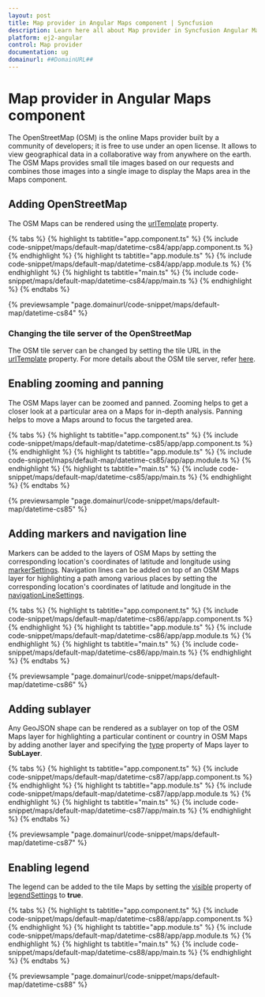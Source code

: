 ```yaml
---
layout: post
title: Map provider in Angular Maps component | Syncfusion
description: Learn here all about Map provider in Syncfusion Angular Maps component of Syncfusion Essential JS 2 and more.
platform: ej2-angular
control: Map provider 
documentation: ug
domainurl: ##DomainURL##
---
```


# Map provider in Angular Maps component

The OpenStreetMap (OSM) is the online Maps provider built by a community of developers; it is free to use under an open license. It allows to view geographical data in a collaborative way from anywhere on the earth. The OSM Maps provides small tile images based on our requests and combines those images into a single image to display the Maps area in the Maps component.

## Adding OpenStreetMap

The OSM Maps can be rendered using the [urlTemplate](https://ej2.syncfusion.com/angular/documentation/api/maps/layerSettingsModel/#urltemplate) property.

{% tabs %}
{% highlight ts tabtitle="app.component.ts" %}
{% include code-snippet/maps/default-map/datetime-cs84/app/app.component.ts %}
{% endhighlight %}
{% highlight ts tabtitle="app.module.ts" %}
{% include code-snippet/maps/default-map/datetime-cs84/app/app.module.ts %}
{% endhighlight %}
{% highlight ts tabtitle="main.ts" %}
{% include code-snippet/maps/default-map/datetime-cs84/app/main.ts %}
{% endhighlight %}
{% endtabs %}
  
{% previewsample "page.domainurl/code-snippet/maps/default-map/datetime-cs84" %}

### Changing the tile server of the OpenStreetMap

The OSM tile server can be changed by setting the tile URL in the [urlTemplate](https://ej2.syncfusion.com/angular/documentation/api/maps/layerSettingsModel/#urltemplate) property. For more details about the OSM tile server, refer [here](https://wiki.openstreetmap.org/wiki/Tiles).

## Enabling zooming and panning

The OSM Maps layer can be zoomed and panned. Zooming helps to get a closer look at a particular area on a Maps for in-depth analysis. Panning helps to move a Maps around to focus the targeted area.

{% tabs %}
{% highlight ts tabtitle="app.component.ts" %}
{% include code-snippet/maps/default-map/datetime-cs85/app/app.component.ts %}
{% endhighlight %}
{% highlight ts tabtitle="app.module.ts" %}
{% include code-snippet/maps/default-map/datetime-cs85/app/app.module.ts %}
{% endhighlight %}
{% highlight ts tabtitle="main.ts" %}
{% include code-snippet/maps/default-map/datetime-cs85/app/main.ts %}
{% endhighlight %}
{% endtabs %}
  
{% previewsample "page.domainurl/code-snippet/maps/default-map/datetime-cs85" %}

## Adding markers and navigation line

Markers can be added to the layers of OSM Maps by setting the corresponding location's coordinates of latitude and longitude using [markerSettings](https://ej2.syncfusion.com/angular/documentation/api/maps/layerSettingsModel/#markersettings). Navigation lines can be added on top of an OSM Maps layer for highlighting a path among various places by setting the corresponding location's coordinates of latitude and longitude in the [navigationLineSettings](https://ej2.syncfusion.com/angular/documentation/api/maps/layerSettingsModel/#navigationlinesettings).

{% tabs %}
{% highlight ts tabtitle="app.component.ts" %}
{% include code-snippet/maps/default-map/datetime-cs86/app/app.component.ts %}
{% endhighlight %}
{% highlight ts tabtitle="app.module.ts" %}
{% include code-snippet/maps/default-map/datetime-cs86/app/app.module.ts %}
{% endhighlight %}
{% highlight ts tabtitle="main.ts" %}
{% include code-snippet/maps/default-map/datetime-cs86/app/main.ts %}
{% endhighlight %}
{% endtabs %}
  
{% previewsample "page.domainurl/code-snippet/maps/default-map/datetime-cs86" %}

## Adding sublayer

Any GeoJSON shape can be rendered as a sublayer on top of the OSM Maps layer for highlighting a particular continent or country in OSM Maps by adding another layer and specifying the [type](https://ej2.syncfusion.com/angular/documentation/api/maps/layerSettingsModel/#type) property of Maps layer to **SubLayer**.

{% tabs %}
{% highlight ts tabtitle="app.component.ts" %}
{% include code-snippet/maps/default-map/datetime-cs87/app/app.component.ts %}
{% endhighlight %}
{% highlight ts tabtitle="app.module.ts" %}
{% include code-snippet/maps/default-map/datetime-cs87/app/app.module.ts %}
{% endhighlight %}
{% highlight ts tabtitle="main.ts" %}
{% include code-snippet/maps/default-map/datetime-cs87/app/main.ts %}
{% endhighlight %}
{% endtabs %}
  
{% previewsample "page.domainurl/code-snippet/maps/default-map/datetime-cs87" %}

## Enabling legend

The legend can be added to the tile Maps by setting the [visible](https://ej2.syncfusion.com/angular/documentation/api/maps/legendSettingsModel/#visible) property of [legendSettings](https://ej2.syncfusion.com/angular/documentation/api/maps/legendSettingsModel) to **true**.

{% tabs %}
{% highlight ts tabtitle="app.component.ts" %}
{% include code-snippet/maps/default-map/datetime-cs88/app/app.component.ts %}
{% endhighlight %}
{% highlight ts tabtitle="app.module.ts" %}
{% include code-snippet/maps/default-map/datetime-cs88/app/app.module.ts %}
{% endhighlight %}
{% highlight ts tabtitle="main.ts" %}
{% include code-snippet/maps/default-map/datetime-cs88/app/main.ts %}
{% endhighlight %}
{% endtabs %}
  
{% previewsample "page.domainurl/code-snippet/maps/default-map/datetime-cs88" %}
